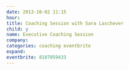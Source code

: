 ```yaml
---
date: 2013-10-02 11:15
hour: 
title: Coaching Session with Sara Laschever
child: y
name: Executive Coaching Session
company: 
categories: coaching eventbrite
expand: 
eventbrite: 8107059433
---
```

